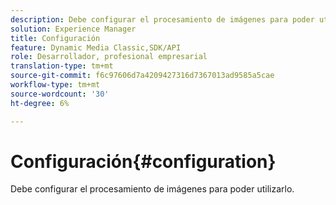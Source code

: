 ```yaml
---
description: Debe configurar el procesamiento de imágenes para poder utilizarlo.
solution: Experience Manager
title: Configuración
feature: Dynamic Media Classic,SDK/API
role: Desarrollador, profesional empresarial
translation-type: tm+mt
source-git-commit: f6c97606d7a4209427316d7367013ad9585a5cae
workflow-type: tm+mt
source-wordcount: '30'
ht-degree: 6%

---
```



# Configuración{#configuration}

Debe configurar el procesamiento de imágenes para poder utilizarlo.

